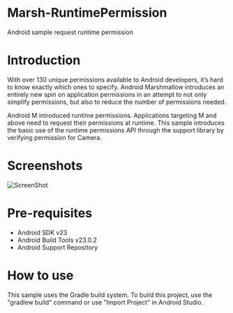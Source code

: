 # Marsh-RuntimePermission
Android sample request runtime permission 

# Introduction
With over 130 unique permissions available to Android developers, it’s hard to know exactly which ones to specify. Android Marshmallow introduces an entirely new spin on application permissions in an attempt to not only simplify permissions, but also to reduce the number of permissions needed.

Android M introduced runtime permissions. Applications targeting M and above need to request their permissions at runtime. This sample introduces the basic use of the runtime permissions API through the support library by verifying permission for Camera. 

# Screenshots

![ScreenShot](http://nsa37.casimages.com/img/2015/12/14/151214120222155228.png)

# Pre-requisites
- Android SDK v23
- Android Build Tools v23.0.2
- Android Support Repository

# How to use
This sample uses the Gradle build system. To build this project, use the "gradlew build" command or use "Import Project" in Android Studio.
